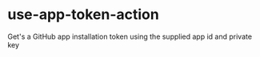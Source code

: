 # use-app-token-action
Get's a GitHub app installation token using the supplied app id and private key
